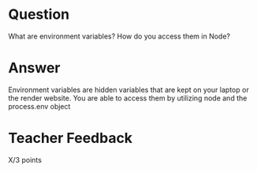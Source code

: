 # Question

What are environment variables? How do you access them in Node?

# Answer
Environment variables are hidden variables that are kept on your laptop or the render website. You are able to access them by utilizing node and the process.env object 


# Teacher Feedback

X/3 points